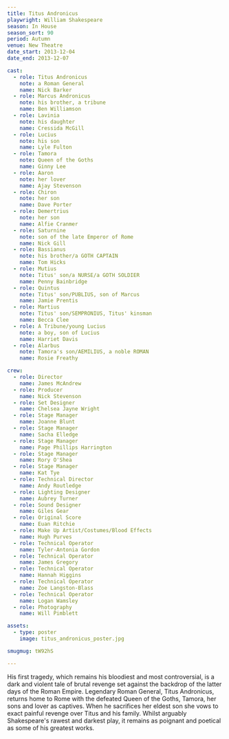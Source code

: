 ```yaml
---
title: Titus Andronicus
playwright: William Shakespeare
season: In House
season_sort: 90
period: Autumn
venue: New Theatre
date_start: 2013-12-04
date_end: 2013-12-07

cast:
  - role: Titus Andronicus
    note: a Roman General
    name: Nick Barker
  - role: Marcus Andronicus
    note: his brother, a tribune
    name: Ben Williamson
  - role: Lavinia
    note: his daughter
    name: Cressida McGill
  - role: Lucius
    note: his son
    name: Lyle Fulton
  - role: Tamora
    note: Queen of the Goths
    name: Ginny Lee
  - role: Aaron
    note: her lover
    name: Ajay Stevenson
  - role: Chiron
    note: her son
    name: Dave Porter
  - role: Demertrius
    note: her son
    name: Alfie Cranmer
  - role: Saturnine
    note: son of the late Emperor of Rome
    name: Nick Gill
  - role: Bassianus
    note: his brother/a GOTH CAPTAIN
    name: Tom Hicks
  - role: Mutius
    note: Titus' son/a NURSE/a GOTH SOLDIER
    name: Penny Bainbridge
  - role: Quintus
    note: Titus' son/PUBLIUS, son of Marcus
    name: Jamie Prentis
  - role: Martius
    note: Titus' son/SEMPRONIUS, Titus' kinsman
    name: Becca Clee
  - role: A Tribune/young Lucius
    note: a boy, son of Lucius
    name: Harriet Davis
  - role: Alarbus
    note: Tamora's son/AEMILIUS, a noble ROMAN
    name: Rosie Freathy

crew:
  - role: Director
    name: James McAndrew
  - role: Producer
    name: Nick Stevenson
  - role: Set Designer
    name: Chelsea Jayne Wright
  - role: Stage Manager
    name: Joanne Blunt
  - role: Stage Manager
    name: Sacha Elledge
  - role: Stage Manager
    name: Page Phillips Harrington
  - role: Stage Manager
    name: Rory O'Shea
  - role: Stage Manager
    name: Kat Tye
  - role: Technical Director
    name: Andy Routledge
  - role: Lighting Designer
    name: Aubrey Turner
  - role: Sound Designer
    name: Giles Gear
  - role: Original Score
    name: Euan Ritchie
  - role: Make Up Artist/Costumes/Blood Effects
    name: Hugh Purves
  - role: Technical Operator
    name: Tyler-Antonia Gordon
  - role: Technical Operator
    name: James Gregory
  - role: Technical Operator
    name: Hannah Higgins
  - role: Technical Operator
    name: Zoe Langston-Blass
  - role: Technical Operator
    name: Logan Wamsley
  - role: Photography
    name: Will Pimblett

assets:
  - type: poster
    image: titus_andronicus_poster.jpg

smugmug: tW92hS

---
```


His first tragedy, which remains his bloodiest and most controversial, is a dark and violent tale of brutal revenge set against the backdrop of the latter days of the Roman Empire. Legendary Roman General, Titus Andronicus, returns home to Rome with the defeated Queen of the Goths, Tamora, her sons and lover as captives. When he sacrifices her eldest son she vows to exact painful revenge over Titus and his family. Whilst arguably Shakespeare's rawest and darkest play, it remains as poignant and poetical as some of his greatest works.
